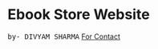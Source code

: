 <h1>Ebook Store Website</h1>
<tt>by- DIVYAM SHARMA</tt>
<a href="mailto:divyamsharma822@gmail.com">For Contact</a>
